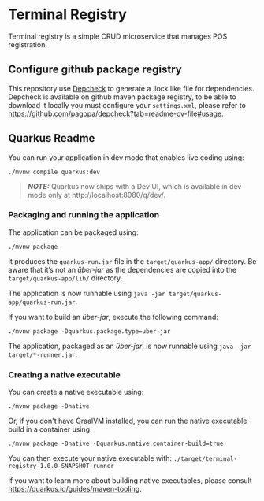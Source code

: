 # Terminal Registry

Terminal registry is a simple CRUD microservice that manages POS registration.

## Configure github package registry
This repository use [Depcheck](https://github.com/pagopa/depcheck) to generate a .lock like file for dependencies. 
Depcheck is available on github maven package registry, to be able to download it locally you must configure your `settings.xml`, please refer to https://github.com/pagopa/depcheck?tab=readme-ov-file#usage.

## Quarkus Readme

You can run your application in dev mode that enables live coding using:
```shell script
./mvnw compile quarkus:dev
```

> **_NOTE:_**  Quarkus now ships with a Dev UI, which is available in dev mode only at http://localhost:8080/q/dev/.

### Packaging and running the application

The application can be packaged using:
```shell script
./mvnw package
```
It produces the `quarkus-run.jar` file in the `target/quarkus-app/` directory.
Be aware that it’s not an _über-jar_ as the dependencies are copied into the `target/quarkus-app/lib/` directory.

The application is now runnable using `java -jar target/quarkus-app/quarkus-run.jar`.

If you want to build an _über-jar_, execute the following command:
```shell script
./mvnw package -Dquarkus.package.type=uber-jar
```

The application, packaged as an _über-jar_, is now runnable using `java -jar target/*-runner.jar`.

### Creating a native executable

You can create a native executable using: 
```shell script
./mvnw package -Dnative
```

Or, if you don't have GraalVM installed, you can run the native executable build in a container using: 
```shell script
./mvnw package -Dnative -Dquarkus.native.container-build=true
```

You can then execute your native executable with: `./target/terminal-registry-1.0.0-SNAPSHOT-runner`

If you want to learn more about building native executables, please consult https://quarkus.io/guides/maven-tooling.
